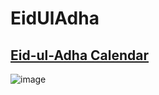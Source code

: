 # EidUlAdha
## [Eid-ul-Adha Calendar](https://eiduladha-calender.netlify.app/)
![image](https://user-images.githubusercontent.com/64953911/176786017-1c605f55-1547-47a5-8514-f6e4f0f903f7.png)
